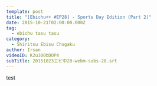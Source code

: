 ```yaml
---
template: post
title: "[Ebichu++ #EP28] - Sports Day Edition (Part 2)"
date: 2015-10-21T02:00:00.000Z
tag:
  - ebichu tasu tasu
category:
  - Shiritsu Ebisu Chugaku
author: Irsan
videoID: K2u300bDOP4
subTitle: 20151023エビ中28-webm-subs-28.srt
---
```

test
